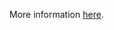 More information [here](https://docs.prismacloud.io/en/enterprise-edition/policy-reference/aws-policies/aws-iam-policies/bc-aws-283).
